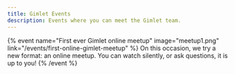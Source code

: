 ```yaml
---
title: Gimlet Events
description: Events where you can meet the Gimlet team.
---
```


{% event name="First ever Gimlet online meetup" image="meetup1.png" link="/events/first-online-gimlet-meetup" %}
On this occasion, we try a new format: an online meetup. You can watch silently, or ask questions, it is up to you!
{% /event %}